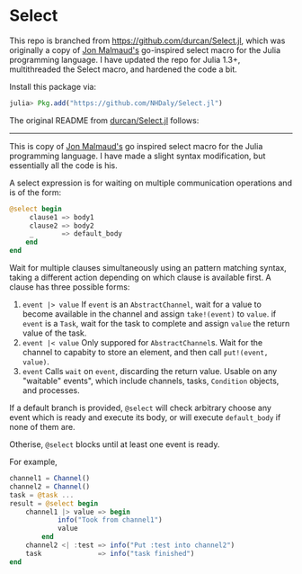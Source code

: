 # Select

This repo is branched from https://github.com/durcan/Select.jl, which was originally a copy of [Jon Malmaud's](https://github.com/malmaud) go-inspired select macro for the Julia programming language. I have updated the repo for Julia 1.3+, multithreaded the Select macro, and hardened the code a bit.

Install this package via:
```julia
julia> Pkg.add("https://github.com/NHDaly/Select.jl")
```

The original README from [durcan/Select.jl](https://github.com/durcan/Select.jl) follows:

-----------------------------------------------------

This is copy of [Jon Malmaud's](https://github.com/malmaud) go inspired select macro for the Julia programming language. I have made a slight syntax modification, but essentially all the code is his.


A select expression is for waiting on multiple communication operations and is of the form:
```julia
@select begin
     clause1 => body1
     clause2 => body2
     _       => default_body
    end
end
```
Wait for multiple clauses simultaneously using an pattern matching syntax, taking a different action depending on which clause is available first.
A clause has three possible forms:

1. `event |> value`
  If `event` is an `AbstractChannel`, wait for a value to become available in the channel and assign `take!(event)` to `value`.
  if `event` is a `Task`, wait for the task to complete and assign `value` the return value of the task.
2. `event |< value`
  Only suppored for `AbstractChannel`s. Wait for the channel to capabity to store an element, and then call `put!(event, value)`.
3. `event`
  Calls `wait` on `event`, discarding the return value. Usable on any "waitable" events", which include channels, tasks, `Condition` objects, and processes.

If a default branch is provided, `@select` will check arbitrary choose any event which is ready and execute its body, or will execute `default_body` if none of them are.

Otherise, `@select` blocks until at least one event is ready.

For example,

```julia
channel1 = Channel()
channel2 = Channel()
task = @task ...
result = @select begin
    channel1 |> value => begin
            info("Took from channel1")
            value
        end
    channel2 <| :test => info("Put :test into channel2")
    task              => info("task finished")
end
```
